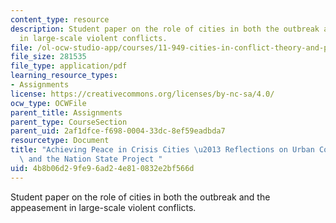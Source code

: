 ```yaml
---
content_type: resource
description: Student paper on the role of cities in both the outbreak and the appeasement
  in large-scale violent conflicts.
file: /ol-ocw-studio-app/courses/11-949-cities-in-conflict-theory-and-practice-fall-2003/4b8b06d29fe96ad24e810832e2bf566d_esser_paper.pdf
file_size: 281535
file_type: application/pdf
learning_resource_types:
- Assignments
license: https://creativecommons.org/licenses/by-nc-sa/4.0/
ocw_type: OCWFile
parent_title: Assignments
parent_type: CourseSection
parent_uid: 2af1dfce-f698-0004-33dc-8ef59eadbda7
resourcetype: Document
title: "Achieving Peace in Crisis Cities \u2013 Reflections on Urban Conflict Transformation\
  \ and the Nation State Project "
uid: 4b8b06d2-9fe9-6ad2-4e81-0832e2bf566d
---
```

Student paper on the role of cities in both the outbreak and the appeasement in large-scale violent conflicts.